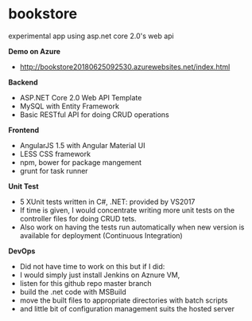 # bookstore
experimental app using asp.net core 2.0's web api

**Demo on Azure**
- http://bookstore20180625092530.azurewebsites.net/index.html

**Backend**
- ASP.NET Core 2.0 Web API Template
- MySQL with Entity Framework
- Basic RESTful API for doing CRUD operations


**Frontend**
- AngularJS 1.5 with Angular Material UI
- LESS CSS framework
- npm, bower for package mangement
- grunt for task runner


**Unit Test**
- 5 XUnit tests written in C#, .NET: provided by VS2017
- If time is given, I would concentrate writing more unit tests on the controller files for doing CRUD tets.
- Also work on having the tests run automatically when new version is available for deployment (Continuous Integration)


**DevOps**
- Did not have time to work on this but if I did: 
- I would simply just install Jenkins on Aznure VM,
- listen for this github repo master branch 
- build the .net code with MSBuild
- move the built files to appropriate directories with batch scripts
- and little bit of configuration management suits the hosted server 

